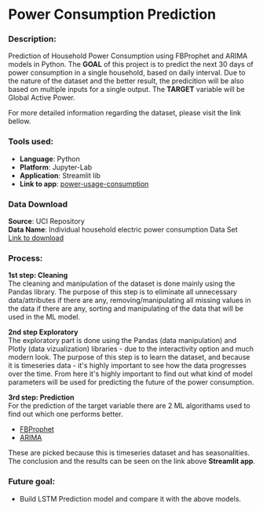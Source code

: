 # Power Consumption Prediction

### Description:
Prediction of Household Power Consumption using FBProphet and ARIMA models in Python.
The **GOAL** of this project is to predict the next 30 days of power consumption in a single household, based on daily interval.
Due to the nature of the dataset and the better result, the predicition will be also based on multiple inputs for a single output.
The **TARGET** variable will be Global Active Power.

For more detailed information regarding the dataset, please visit the link bellow.

### Tools used:
- **Language**: Python
- **Platform**: Jupyter-Lab
- **Application**: Streamlit lib
- **Link to app**: [power-usage-consumption]()

### Data Download
**Source**: UCI Repository<br>
**Data Name**: Individual household electric power consumption Data Set<br>
[Link to download](https://archive.ics.uci.edu/ml/datasets/individual+household+electric+power+consumption)

### Process:
**1st step: Cleaning**<br>
The cleaning and manipulation of the dataset is done mainly using the Pandas library.
The purpose of this step is to eliminate all unnecessary data/attributes if there are any,
removing/manipulating all missing values in the data if there are any, 
sorting and manipulating of the data that will be used in the ML model.

**2nd step Exploratory**<br>
The exploratory part is done using the Pandas (data manipulation) and Plotly (data vizualization) libraries - due to the interactivity option and much modern look.
The purpose of this step is to learn the dataset, and because it is timeseries data - it's highly important to see how the data progresses over the time.
From here it's highly important to find out what kind of model parameters will be used for predicting the future of the power consumption.

**3rd step: Prediction**<br>
For the prediction of the target variable there are 2 ML algorithams used to find out which one performs better.
- [FBProphet](https://github.com/facebook/prophet)
- [ARIMA](http://alkaline-ml.com/pmdarima/)

These are picked because this is timeseries dataset and has seasonalities.
The conclusion and the results can be seen on the link above **Streamlit app**.

### Future goal:
- Build LSTM Prediction model and compare it with the above models.
